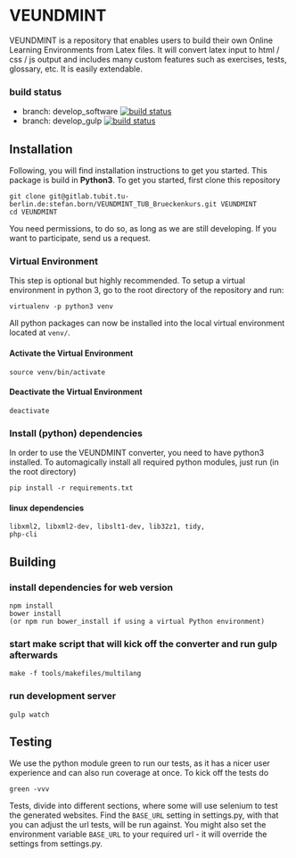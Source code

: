 # VEUNDMINT
VEUNDMINT is a repository that enables users to build their own Online Learning Environments
from Latex files. It will convert latex input to html / css / js output and includes many custom
features such as exercises, tests, glossary, etc. It is easily extendable.

### build status
* branch: develop_software [![build status](https://gitlab.tubit.tu-berlin.de/stefan.born/VEUNDMINT_TUB_Brueckenkurs/badges/develop_software/build.svg)](https://gitlab.tubit.tu-berlin.de/stefan.born/VEUNDMINT_TUB_Brueckenkurs/commits/develop_software)
* branch: develop_gulp [![build status](https://gitlab.tubit.tu-berlin.de/stefan.born/VEUNDMINT_TUB_Brueckenkurs/badges/develop_gulp/build.svg)](https://gitlab.tubit.tu-berlin.de/stefan.born/VEUNDMINT_TUB_Brueckenkurs/commits/develop_gulp)

## Installation

Following, you will find installation instructions to get you started. This package is build in **Python3**. To get you started, first clone this repository
```
git clone git@gitlab.tubit.tu-berlin.de:stefan.born/VEUNDMINT_TUB_Brueckenkurs.git VEUNDMINT
cd VEUNDMINT
```
You need permissions, to do so, as long as we are still developing. If you want to participate, send us a request.

### Virtual Environment

This step is optional but highly recommended. To setup a virtual environment in python 3, go to the root directory of the repository and run:
```
virtualenv -p python3 venv
```
All python packages can now be installed into the local virtual environment located at `venv/`.
#### Activate the Virtual Environment
```
source venv/bin/activate
```
#### Deactivate the Virtual Environment
```
deactivate
```

### Install (python) dependencies

In order to use the VEUNDMINT converter, you need to have python3 installed. To automagically install all required python modules, just run (in the root directory)
```
pip install -r requirements.txt
```

#### linux dependencies

```
libxml2, libxml2-dev, libslt1-dev, lib32z1, tidy,
php-cli
```

## Building
### install dependencies for web version
```
npm install
bower install
(or npm run bower_install if using a virtual Python environment)

```
### start make script that will kick off the converter and run gulp afterwards
```
make -f tools/makefiles/multilang
```
### run development server
```
gulp watch
```


## Testing
We use the python module green to run our tests, as it has a nicer user experience and can also run coverage at once. To kick off the tests do
```
green -vvv
```
Tests, divide into different sections, where some will use selenium to test the generated websites. Find the `BASE_URL` setting in settings.py, with that you can adjust the url tests, will be run against. You might also set the environment variable `BASE_URL` to your required url - it will override the settings from settings.py.
